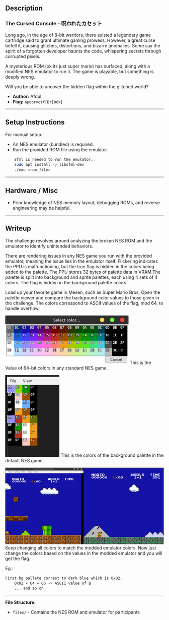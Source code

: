 ## Description

### **The Cursed Console - 呪われたカセット**

Long ago, in the age of 8-bit warriors, there existed a legendary game cartridge said to grant ultimate gaming prowess. However, a great curse befell it, causing glitches, distortions, and bizarre anomalies. Some say the spirit of a forgotten developer haunts the code, whispering secrets through corrupted pixels.

A mysterious ROM (ok its just super mario) has surfaced, along with a modified NES emulator to run it. The game is playable, but something is deeply wrong.

Will you be able to uncover the hidden flag within the glitched world?


- **Author:** Afdul
- **Flag:** `apoorvctf{Br}OOk}`

---

## Setup Instructions

For manual setup:
- An NES emulator (bundled) is required.
- Run the provided ROM file using the emulator.
```bash
    Sfml is needed to run the emulator.
    sudo apt install -y libsfml-dev
    ./emu <rom_file>
```

---

## Hardware / Misc
  
- Prior knowledge of NES memory layout, debugging ROMs, and reverse engineering may be helpful.
---

## Writeup

The challenge revolves around analyzing the broken NES ROM and the emulator to identify unintended behaviors. 

There are rendering issues in any NES game you run with the provided emulator, meaning the issue lies in the emulator itself. Flickering indicates the PPU is malfunctioning, but the true flag is hidden in the colors being added to the palette. 
The PPU stores 32 bytes of palette data in VRAM.The palette is split into background and sprite palettes, each using 4 sets of 4 colors.
The flag is hidden in the background palette colors.


Load up your favorite game in Mesen, such as Super Mario Bros. Open the palette viewer and compare the background color values to those given in the challenge. The colors correspond to ASCII values of the flag, mod 64, to handle overflow.

![Palette Viewer](images/pallete.png)
This is the Value of 64-bit colors in any standard NES game.

![Colors](images/colors.png)
This is the colors of the background palette in the default NES game.

![Emulator](images/emu.png)
Keep changing all colors to match the modded emulator colors.
Now just change the colors based on the values in the modded emulator and you will get the flag.

Eg : 
```
First bg pallete correst to dark blue which is 0x02.
    0x02 + 64 = 66 -> ASCII value of B
    ... and so on
```


---

**File Structure:**
- `files/` - Contains the NES ROM and emulator for participants

